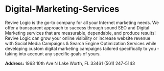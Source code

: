 # Digital-Marketing-Services
Revive Logic is the go-to company for all your Internet marketing needs. We offer a transparent approach to success through sound SEO and Digital Marketing services that are measurable, dependable, and produce results! Revive Logic can grow your online visibility or increase website revenue with Social Media Campaigns &amp; Search Engine Optimization Services while developing custom digital marketing campaigns tailored specifically to you - taking into account any specific goals of yours.

<p><b>Address:</b> 
1963 10th Ave N
Lake Worth, FL 33461
(561) 247-5143</p>


